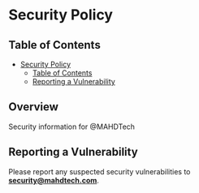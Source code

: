 # Security Policy

## Table of Contents

<!-- TOC -->

- [Security Policy](#security-policy)
    - [Table of Contents](#table-of-contents)
    - [Reporting a Vulnerability](#reporting-a-vulnerability)

<!-- /TOC -->

## Overview

Security information for @MAHDTech

## Reporting a Vulnerability

Please report any suspected security vulnerabilities to **[security@mahdtech.com](mailto:security@mahdtech.com)**.


